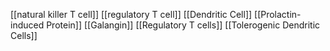 [[natural killer T cell]]
[[regulatory T cell]]
[[Dendritic Cell]]
[[Prolactin-induced Protein]]
[[Galangin]]
[[Regulatory T cells]]
[[Tolerogenic Dendritic Cells]]
